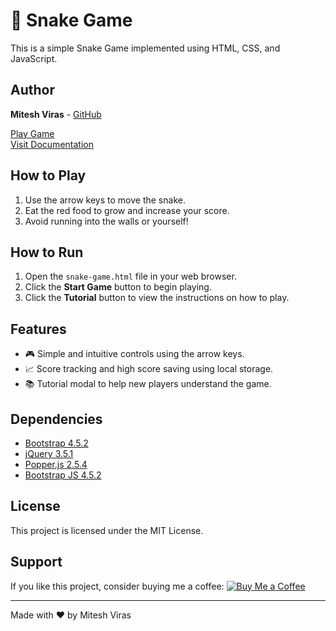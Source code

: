 # 🐍 Snake Game

This is a simple Snake Game implemented using HTML, CSS, and JavaScript.

## Author

**Mitesh Viras** - [GitHub](https://github.com/miteshviras)

[Play Game](https://miteshviras.github.io/snake-game-javascript/snake-game.html)  
[Visit Documentation](https://miteshviras.github.io/snake-game-javascript/documentation.html)

## How to Play

1. Use the arrow keys to move the snake.
2. Eat the red food to grow and increase your score.
3. Avoid running into the walls or yourself!

## How to Run

1. Open the `snake-game.html` file in your web browser.
2. Click the **Start Game** button to begin playing.
3. Click the **Tutorial** button to view the instructions on how to play.

## Features

- 🎮 Simple and intuitive controls using the arrow keys.
- 📈 Score tracking and high score saving using local storage.
- 📚 Tutorial modal to help new players understand the game.

## Dependencies

- [Bootstrap 4.5.2](https://stackpath.bootstrapcdn.com/bootstrap/4.5.2/css/bootstrap.min.css)
- [jQuery 3.5.1](https://code.jquery.com/jquery-3.5.1.slim.min.js)
- [Popper.js 2.5.4](https://cdn.jsdelivr.net/npm/@popperjs/core@2.5.4/dist/umd/popper.min.js)
- [Bootstrap JS 4.5.2](https://stackpath.bootstrapcdn.com/bootstrap/4.5.2/js/bootstrap.min.js)

## License

This project is licensed under the MIT License.

## Support

If you like this project, consider buying me a coffee: 
[![Buy Me a Coffee](https://www.buymeacoffee.com/assets/img/custom_images/orange_img.png)](https://buymeacoffee.com/miteshviras329)

---

Made with ❤️ by Mitesh Viras
